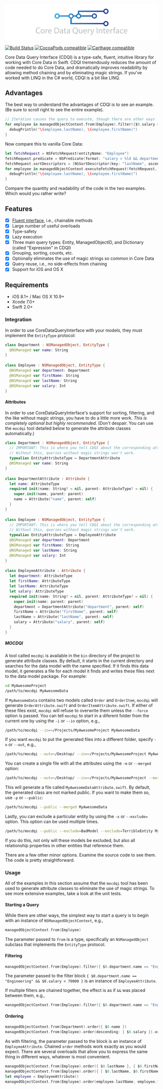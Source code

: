 ![CoreDataQueryInterface](CoreDataQueryInterface.png)

[![Build Status](https://travis-ci.org/Prosumma/CoreDataQueryInterface.svg)](https://travis-ci.org/Prosumma/CoreDataQueryInterface)
[![CocoaPods compatible](https://img.shields.io/cocoapods/v/CoreDataQueryInterface.svg)](https://cocoapods.org)
[![Carthage compatible](https://img.shields.io/badge/Carthage-compatible-4BC51D.svg?style=flat)](https://github.com/Carthage/Carthage)

Core Data Query Interface (CDQI) is a type-safe, fluent, intuitive library for working with Core Data in Swift. CDQI tremendously reduces the amount of code needed to do Core Data, and dramatically improves readability by allowing method chaining and by eliminating magic strings. If you've worked with LINQ in the C# world, CDQI is a bit like LINQ.

## Advantages

The best way to understand the advantages of CDQI is to see an example. (Be sure to scroll right to see the entire example).

```swift
// Iteration causes the query to execute, though there are other ways
for employee in managedObjectContext.from(Employee).filter({$0.salary > 70000 && $0.department.name == "Engineering"}).order(descending: {$0.lastName}, {$0.firstName}) {
  debugPrintln("\(employee.lastName), \(employee.firstName)")
}
```

Now compare this to vanilla Core Data:

```swift
let fetchRequest = NSFetchRequest(entityName: "Employee")
fetchRequest.predicate = NSPredicate(format: "salary > %ld && department.name == %@", 70000, "Engineering")
fetchRequest.sortDescriptors = [NSSortDescriptor(key: "lastName", ascending: false), NSSortDescriptor(key: "firstName", ascending: false)]
for employee in managedObjectContext.executeFetchRequest(fetchRequest, error: nil)! as! [Employee] {
  debugPrintln("\(employee.lastName), \(employee.firstName)")
}
```

Compare the quantity and readability of the code in the two examples. Which would you rather write?

## Features

- [x] [Fluent interface](http://en.wikipedia.org/wiki/Fluent_interface), i.e., chainable methods
- [x] Large number of useful overloads
- [x] Type-safety
- [x] Lazy execution
- [x] Three main query types: Entity, ManagedObjectID, and Dictionary (called "Expression" in CDQI)
- [x] Grouping, sorting, counts, etc.
- [x] Optionally eliminates the use of magic strings so common in Core Data
- [x] Query reuse, i.e., no side-effects from chaining
- [x] Support for iOS and OS X

## Requirements

- iOS 8.1+ / Mac OS X 10.9+
- Xcode 7.0+
- Swift 2.0+

### Integration

In order to use CoreDataQueryInterface with your models, they must implement the `EntityType` protocol:

```swift
class Department : NSManagedObject, EntityType {
  @NSManaged var name: String
}

class Employee : NSManagedObject, EntityType {
  @NSManaged var department: Department
  @NSManaged var firstName: String
  @NSManaged var lastName: String
  @NSManaged var salary: Int
}
```

#### Attributes

In order to use CoreDataQueryInterface's support for sorting, filtering, and the like without magic strings, you have to do a little more work. _This is completely optional but highly recommended._ (Don't despair. You can use the `mocdqi` tool detailed below to generate the attribute classes automatically.)

```swift
class Department : NSManagedObject, EntityType {
  // IMPORTANT: This is where you tell CDQI about the corresponding attribute type generated by the mocdqi tool.
  // Without this, queries without magic strings won't work.
  typealias EntityAttributeType = DepartmentAttribute
  @NSManaged var name: String
}

class DepartmentAttribute : Attribute {
  let name: AttributeType
  required init(name: String? = nil, parent: AttributeType? = nil) {
    super.init(name, parent: parent)
    name = Attribute("name", parent: self)
  }
}

class Employee : NSManagedObject, EntityType {
  // IMPORTANT: This is where you tell CDQI about the corresponding attribute type generated by the mocdqi tool.
  // Without this, queries without magic strings won't work.
  typealias EntityAttributeType = EmployeeAttribute
  @NSManaged var department: Department
  @NSManaged var firstName: String
  @NSManaged var lastName: String
  @NSManaged var salary: Int
}

class EmployeeAttribute : Attribute {
  let department: AttributeType
  let firstName: AttributeType
  let lastName: AttributeType
  let salary: AttributeType
  required init(name: String? = nil, parent: AttributeType? = nil) {
    super.init(name: parent: parent)
    department = DepartmentAttribute("department", parent: self)
    firstName = Attribute("firstName", parent: self)
    lastName = Attribute("lastName", parent: self)
    salary = Attribute("salary", parent: self)
  }
}
```

##### MOCDQI

A tool called `mocdqi` is available in the `bin` directory of the project to generate attribute classes. By default, it starts in the current directory and searches for the data model with the name specified. If it finds this data model, it generates a file for each model it finds and writes these files next to the data model package. For example:

```bash
cd MyAwesomeProject
/path/to/mocdqi MyAwesomeData
```

If `MyAwesomeData` contains two models called `Order` and `OrderItem`, `mocdqi` will generate `OrderAttribute.swift` and `OrderItemAttribute.swift`. If either of these files exist, `mocdqi` will refuse to overwrite them unless the `--force` option is passed. You can tell `mocdqi` to start in a diferent folder from the current one by using the `-i` or `--in` option, e.g.,

```bash
/path/to/mocdqi --in=~/Projects/MyAwesomeProject MyAwesomeData
```

If you want `mocdqi` to put the generated files into a different folder, specify `-o` or `--out`, e.g.,

```bash
/path/to/mocdqi --out=~/Desktop/ --in=~/Projects/MyAwesomeProject MyAwesomeData
```

You can create a single file with all the attributes using the `-m` or `--merged` option:

```bash
/path/to/mocdqi --out=~/Desktop/ --in=~/Projects/MyAwesomeProject --merged MyAwesomeData
```

This will generate a file called `MyAwesomeDataAttribute.swift`. By default, the generated class are not marked public. If you want to make them so, use `-p` or `--public`:

```bash
/path/to/mocdqi --public --merged MyAwesomeData
```

Lastly, you can exclude a particular entity by using the `-x` or `--exclude=` option. This option can be used multiple times.

```bash
/path/to/mocdqi --public --exclude=BadModel --exclude=TerribleEntity MyAwesomeData
```

If you do this, not only will these models be excluded, but also all relationship properties in other entities that reference them.

There are a few other minor options. Examine the source code to see them. The code is pretty straightforward.

### Usage

All of the examples in this section assume that the `mocdqi` tool has been used to generate attribute classes to eliminate the use of magic strings. To see more extensive examples, take a look at the unit tests.

#### Starting a Query

While there are other ways, the simplest way to start a query is to begin with an instance of `NSManagedObjectContext`, e.g.,

```swift
managedObjectContext.from(Employee)
```

The parameter passed to `from` is a type, specifically an `NSManagedObject` subclass that implements the `EntityType` protocol. 

#### Filtering

```swift
managedObjectContext.from(Employee).filter({ $0.department.name == "Engineering" && $0.salary < 70000 })
```

The parameter passed to the filter block `{ $0.department.name == "Engineering" && $0.salary < 70000 }` is an instance of `EmployeeAttribute`.

If multiple filters are chained together, the effect is as if `&&` was placed between them, e.g.,

```swift
managedObjectContext.from(Employee).filter({ $0.department.name == "Engineering" }).filter({ $0.salary < 70000 })
```

#### Ordering

```swift
managedObjectContext.from(Department).order({ $0.name })
managedObjectContext.from(Employee).order(descending: { $0.salary }).order({ $0.lastName })
```

As with filtering, the parameter passed to the block is an instance of `EmployeeAttribute`. Chained `order` methods work exactly as you would expect. There are several overloads that allow you to express the same thing in different ways, whatever is most convenient.

```swift
managedObjectContext.from(Employee).order({ $0.lastName }, { $0.firstName })
managedObjectContext.from(Employee).order({ [ $0.lastName, $0.firstName ] })
let employee = EmployeeAttribute()
managedObjectContext.from(Employee).order(employee.lastName, employee.firstName)
```

